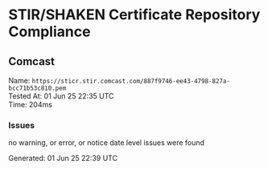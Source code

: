 # STIR/SHAKEN Certificate Repository Compliance

## Comcast

Name: `https://sticr.stir.comcast.com/887f9746-ee43-4798-827a-bcc71b53c810.pem`\
Tested At: 01 Jun 25 22:35 UTC\
Time: 204ms

### Issues

no warning, or error, or notice date level issues were found

Generated: 01 Jun 25 22:39 UTC
